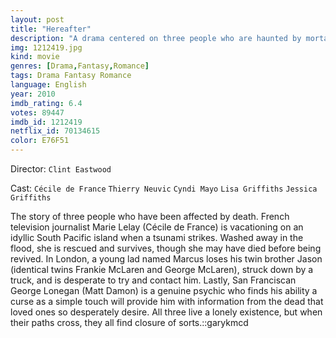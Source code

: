```yaml
---
layout: post
title: "Hereafter"
description: "A drama centered on three people who are haunted by mortality in different ways. George Lonegan (Matt Damon) is a blue-collar American who has a special connection to the afterlife. On the other side of the world, French journalist, Marie Lelay (Cécile de France) has a near-death experience which shakes her reality, and when London schoolboy Marcus (identical twins Frankie McLaren and George McLaren) loses the person closest to him, he desperately needs answers. Each looking to understand the one thing all life has in common, bu.."
img: 1212419.jpg
kind: movie
genres: [Drama,Fantasy,Romance]
tags: Drama Fantasy Romance 
language: English
year: 2010
imdb_rating: 6.4
votes: 89447
imdb_id: 1212419
netflix_id: 70134615
color: E76F51
---
```

Director: `Clint Eastwood`  

Cast: `Cécile de France` `Thierry Neuvic` `Cyndi Mayo` `Lisa Griffiths` `Jessica Griffiths` 

The story of three people who have been affected by death. French television journalist Marie Lelay (Cécile de France) is vacationing on an idyllic South Pacific island when a tsunami strikes. Washed away in the flood, she is rescued and survives, though she may have died before being revived. In London, a young lad named Marcus loses his twin brother Jason (identical twins Frankie McLaren and George McLaren), struck down by a truck, and is desperate to try and contact him. Lastly, San Franciscan George Lonegan (Matt Damon) is a genuine psychic who finds his ability a curse as a simple touch will provide him with information from the dead that loved ones so desperately desire. All three live a lonely existence, but when their paths cross, they all find closure of sorts.::garykmcd